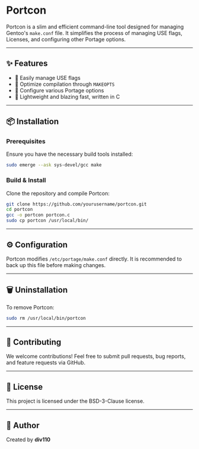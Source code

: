 # Portcon

Portcon is a slim and efficient command-line tool designed for managing Gentoo's `make.conf` file. It simplifies the process of managing USE flags, Licenses, and configuring other Portage options.

---

## ✨ Features
- 🔹 Easily manage USE flags
- 🔹 Optimize compilation through `MAKEOPTS`
- 🔹 Configure various Portage options
- 🔹 Lightweight and blazing fast, written in C

---

## 📦 Installation

### Prerequisites
Ensure you have the necessary build tools installed:
```sh
sudo emerge --ask sys-devel/gcc make
```

### Build & Install
Clone the repository and compile Portcon:
```sh
git clone https://github.com/yourusername/portcon.git
cd portcon
gcc -o portcon portcon.c
sudo cp portcon /usr/local/bin/
```

---

## ⚙ Configuration
Portcon modifies `/etc/portage/make.conf` directly. It is recommended to back up this file before making changes.

---

## 🗑 Uninstallation
To remove Portcon:
```sh
sudo rm /usr/local/bin/portcon
```

---

## 🤝 Contributing
We welcome contributions! Feel free to submit pull requests, bug reports, and feature requests via GitHub.

---

## 📜 License
This project is licensed under the BSD-3-Clause license.

---

## 👤 Author
Created by **div110**

